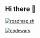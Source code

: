 ## Hi there 👋


[![roadmap.sh](https://roadmap.sh/card/wide/6788c54f98c00f7117755755?variant=dark)](https://roadmap.sh/u/nachose)

[![codewars](https://www.codewars.com/users/nachose/badges/large)](https://www.codewars.com/users/nachose)


<!--
**nachose/nachose** is a ✨ _special_ ✨ repository because its `README.md` (this file) appears on your GitHub profile.

Here are some ideas to get you started:

- 🔭 I’m currently working on ...
- 🌱 I’m currently learning ...
- 👯 I’m looking to collaborate on ...
- 🤔 I’m looking for help with ...
- 💬 Ask me about ...
- 📫 How to reach me: ...
- 😄 Pronouns: ...
- ⚡ Fun fact: ...
-->
